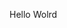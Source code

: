 Hello Wolrd















































































































































































































































































































































































































































































































































































































































































































































































































































































































































































































































































































































































































































































































































































































































